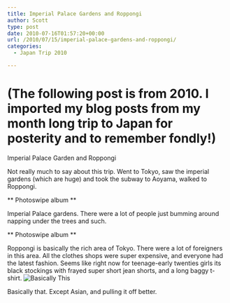 ```yaml
---
title: Imperial Palace Gardens and Roppongi
author: Scott
type: post
date: 2010-07-16T01:57:20+00:00
url: /2010/07/15/imperial-palace-gardens-and-roppongi/
categories:
  - Japan Trip 2010

---
```

# (The following post is from 2010. I imported my blog posts from my month long trip to Japan for posterity and to remember fondly!)

Imperial Palace Garden and Roppongi

Not really much to say about this trip. Went to Tokyo, saw the imperial gardens (which are huge) and took the subway to Aoyama, walked to Roppongi.

** Photoswipe album **

Imperial Palace gardens. There were a lot of people just bumming around napping under the trees and such.

** Photoswipe album **

Roppongi is basically the rich area of Tokyo. There were a lot of foreigners in this area. All the clothes shops were super expensive, and everyone had the latest fashion. Seems like right now for teenage-early twenties girls its black stockings with frayed super short jean shorts, and a long baggy t-shirt.
![Basically This](/images/blue-shorts-white-shirt-black-blazer-black-tights-black-boots-black_400.jpg)  
  
Basically that. Except Asian, and pulling it off better.